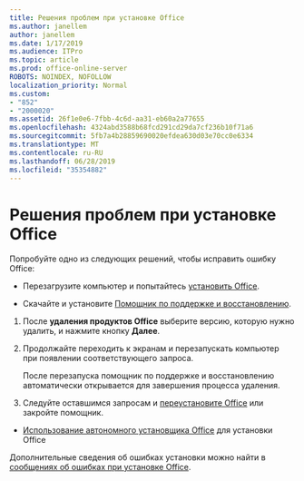 ```yaml
---
title: Решения проблем при установке Office
ms.author: janellem
author: janellem
ms.date: 1/17/2019
ms.audience: ITPro
ms.topic: article
ms.prod: office-online-server
ROBOTS: NOINDEX, NOFOLLOW
localization_priority: Normal
ms.custom:
- "852"
- "2000020"
ms.assetid: 26f1e0e6-7fbb-4c6d-aa31-eb60a2a77655
ms.openlocfilehash: 4324abd3588b68fcd291cd29da7cf236b10f71a6
ms.sourcegitcommit: 5fb7a4b28859690020efdea630d03e70cc0e6334
ms.translationtype: MT
ms.contentlocale: ru-RU
ms.lasthandoff: 06/28/2019
ms.locfileid: "35354882"
---
```

# <a name="solutions-for-issues-while-installing-office"></a>Решения проблем при установке Office

Попробуйте одно из следующих решений, чтобы исправить ошибку Office:
  
- Перезагрузите компьютер и попытайтесь [установить Office](https://portal.office.com/OLS/MySoftware.aspx).

- Скачайте и установите [Помощник по поддержке и восстановлению](https://aka.ms/SARA-OfficeUninstall-Alchemy).

1. После **удаления продуктов Office** выберите версию, которую нужно удалить, и нажмите кнопку **Далее**.

2. Продолжайте переходить к экранам и перезапускать компьютер при появлении соответствующего запроса.

    После перезапуска помощник по поддержке и восстановлению автоматически открывается для завершения процесса удаления.

3. Следуйте оставшимся запросам и [переустановите Office](https://portal.office.com/OLS/MySoftware.aspx) или закройте помощник.

- [Использование автономного установщика Office](https://support.office.com/article/f0a85fe7-118f-41cb-a791-d59cef96ad1c?wt.mc_id=Alchemy_ClientDIA) для установки Office

Дополнительные сведения об ошибках установки можно найти в [сообщениях об ошибках при установке Office](https://support.office.com/article/35ff2def-e0b2-4dac-9784-4cf212c1f6c2#BKMK_ErrorMessages).
  